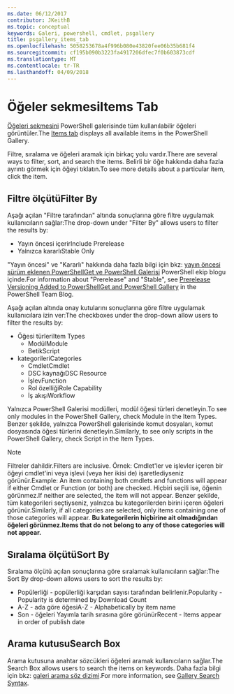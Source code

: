 ```yaml
---
ms.date: 06/12/2017
contributor: JKeithB
ms.topic: conceptual
keywords: Galeri, powershell, cmdlet, psgallery
title: psgallery_items_tab
ms.openlocfilehash: 5058253678a4f996b080e43820fee06b35b681f4
ms.sourcegitcommit: cf195b090b3223fa4917206dfec7f0b603873cdf
ms.translationtype: MT
ms.contentlocale: tr-TR
ms.lasthandoff: 04/09/2018
---
```

# <a name="items-tab"></a><span data-ttu-id="31120-103">Öğeler sekmesi</span><span class="sxs-lookup"><span data-stu-id="31120-103">Items Tab</span></span>

<span data-ttu-id="31120-104">[Öğeleri sekmesini](https://www.powershellgallery.com/items) PowerShell galerisinde tüm kullanılabilir öğeleri görüntüler.</span><span class="sxs-lookup"><span data-stu-id="31120-104">The [Items tab](https://www.powershellgallery.com/items) displays all available items in the PowerShell Gallery.</span></span>

<span data-ttu-id="31120-105">Filtre, sıralama ve öğeleri aramak için birkaç yolu vardır.</span><span class="sxs-lookup"><span data-stu-id="31120-105">There are several ways to filter, sort, and search the items.</span></span>
<span data-ttu-id="31120-106">Belirli bir öğe hakkında daha fazla ayrıntı görmek için öğeyi tıklatın.</span><span class="sxs-lookup"><span data-stu-id="31120-106">To see more details about a particular item, click the item.</span></span>

## <a name="filter-by"></a><span data-ttu-id="31120-107">Filtre ölçütü</span><span class="sxs-lookup"><span data-stu-id="31120-107">Filter By</span></span>

<span data-ttu-id="31120-108">Aşağı açılan "Filtre tarafından" altında sonuçlarına göre filtre uygulamak kullanıcıların sağlar:</span><span class="sxs-lookup"><span data-stu-id="31120-108">The drop-down under "Filter By" allows users to filter the results by:</span></span>
* <span data-ttu-id="31120-109">Yayın öncesi içerir</span><span class="sxs-lookup"><span data-stu-id="31120-109">Include Prerelease</span></span>
* <span data-ttu-id="31120-110">Yalnızca kararlı</span><span class="sxs-lookup"><span data-stu-id="31120-110">Stable Only</span></span>

<span data-ttu-id="31120-111">"Yayın öncesi" ve "Kararlı" hakkında daha fazla bilgi için bkz: [yayın öncesi sürüm eklenen PowerShellGet ve PowerShell Galerisi](https://blogs.msdn.microsoft.com/powershell/2017/12/05/prerelease-versioning-added-to-powershellget-and-powershell-gallery/) PowerShell ekip blogu içinde.</span><span class="sxs-lookup"><span data-stu-id="31120-111">For information about "Prerelease" and "Stable", see [Prerelease Versioning Added to PowerShellGet and PowerShell Gallery](https://blogs.msdn.microsoft.com/powershell/2017/12/05/prerelease-versioning-added-to-powershellget-and-powershell-gallery/) in the PowerShell Team Blog.</span></span>

<span data-ttu-id="31120-112">Aşağı açılan altında onay kutularını sonuçlarına göre filtre uygulamak kullanıcılara izin ver:</span><span class="sxs-lookup"><span data-stu-id="31120-112">The checkboxes under the drop-down allow users to filter the results by:</span></span>
* <span data-ttu-id="31120-113">Öğesi türleri</span><span class="sxs-lookup"><span data-stu-id="31120-113">Item Types</span></span>
  - <span data-ttu-id="31120-114">Modül</span><span class="sxs-lookup"><span data-stu-id="31120-114">Module</span></span>
  - <span data-ttu-id="31120-115">Betik</span><span class="sxs-lookup"><span data-stu-id="31120-115">Script</span></span>
* <span data-ttu-id="31120-116">kategorileri</span><span class="sxs-lookup"><span data-stu-id="31120-116">Categories</span></span>
  - <span data-ttu-id="31120-117">Cmdlet</span><span class="sxs-lookup"><span data-stu-id="31120-117">Cmdlet</span></span>
  - <span data-ttu-id="31120-118">DSC kaynağı</span><span class="sxs-lookup"><span data-stu-id="31120-118">DSC Resource</span></span>
  - <span data-ttu-id="31120-119">İşlev</span><span class="sxs-lookup"><span data-stu-id="31120-119">Function</span></span>
  - <span data-ttu-id="31120-120">Rol özelliği</span><span class="sxs-lookup"><span data-stu-id="31120-120">Role Capability</span></span>
  - <span data-ttu-id="31120-121">İş akışı</span><span class="sxs-lookup"><span data-stu-id="31120-121">Workflow</span></span>

<span data-ttu-id="31120-122">Yalnızca PowerShell Galerisi modülleri, modül öğesi türleri denetleyin.</span><span class="sxs-lookup"><span data-stu-id="31120-122">To see only modules in the PowerShell Gallery, check Module in the Item Types.</span></span>
<span data-ttu-id="31120-123">Benzer şekilde, yalnızca PowerShell galerisinde komut dosyaları, komut dosyasında öğesi türlerini denetleyin.</span><span class="sxs-lookup"><span data-stu-id="31120-123">Similarly, to see only scripts in the PowerShell Gallery, check Script in the Item Types.</span></span>

> [!NOTE]
> <span data-ttu-id="31120-124">Filtreler dahildir.</span><span class="sxs-lookup"><span data-stu-id="31120-124">Filters are inclusive.</span></span>
> <span data-ttu-id="31120-125">Örnek: Cmdlet'ler ve işlevler içeren bir öğeyi cmdlet'ini veya işlevi (veya her ikisi de) işaretlediyseniz görünür.</span><span class="sxs-lookup"><span data-stu-id="31120-125">Example: An item containing both cmdlets and functions will appear if either Cmdlet or Function (or both) are checked.</span></span>
> <span data-ttu-id="31120-126">Hiçbiri seçili ise, öğenin görünmez.</span><span class="sxs-lookup"><span data-stu-id="31120-126">If neither are selected, the item will not appear.</span></span>
> <span data-ttu-id="31120-127">Benzer şekilde, tüm kategorileri seçtiyseniz, yalnızca bu kategorilerden birini içeren öğeleri görünür.</span><span class="sxs-lookup"><span data-stu-id="31120-127">Similarly, if all categories are selected, only items containing one of those categories will appear.</span></span>
> <span data-ttu-id="31120-128">**Bu kategorilerin hiçbirine ait olmadığından öğeleri görünmez.**</span><span class="sxs-lookup"><span data-stu-id="31120-128">**Items that do not belong to any of those categories will not appear.**</span></span>

## <a name="sort-by"></a><span data-ttu-id="31120-129">Sıralama ölçütü</span><span class="sxs-lookup"><span data-stu-id="31120-129">Sort By</span></span>

<span data-ttu-id="31120-130">Sıralama ölçütü açılan sonuçlarına göre sıralamak kullanıcıların sağlar:</span><span class="sxs-lookup"><span data-stu-id="31120-130">The Sort By drop-down allows users to sort the results by:</span></span>
* <span data-ttu-id="31120-131">Popülerliği - popülerliği karşıdan sayısı tarafından belirlenir.</span><span class="sxs-lookup"><span data-stu-id="31120-131">Popularity - Popularity is determined by Download Count</span></span>
* <span data-ttu-id="31120-132">A-Z - ada göre öğesi</span><span class="sxs-lookup"><span data-stu-id="31120-132">A-Z - Alphabetically by item name</span></span>
* <span data-ttu-id="31120-133">Son - öğeleri Yayımla tarih sırasına göre görünür</span><span class="sxs-lookup"><span data-stu-id="31120-133">Recent - Items appear in order of publish date</span></span>

## <a name="search-box"></a><span data-ttu-id="31120-134">Arama kutusu</span><span class="sxs-lookup"><span data-stu-id="31120-134">Search Box</span></span>

<span data-ttu-id="31120-135">Arama kutusuna anahtar sözcükleri öğeleri aramak kullanıcıların sağlar.</span><span class="sxs-lookup"><span data-stu-id="31120-135">The Search Box allows users to search the items on keywords.</span></span>
<span data-ttu-id="31120-136">Daha fazla bilgi için bkz: [galeri arama söz dizimi](psgallery_search_syntax.md).</span><span class="sxs-lookup"><span data-stu-id="31120-136">For more information, see [Gallery Search Syntax](psgallery_search_syntax.md).</span></span>